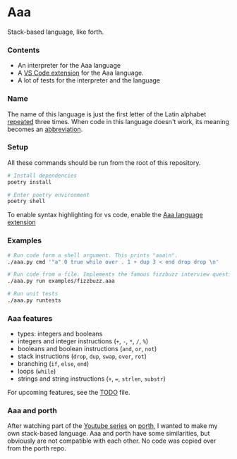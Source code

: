 # Aaa
Stack-based language, like forth.

### Contents
* An interpreter for the Aaa language
* A [VS Code extension](./aaa-vscode-extension/README.md) for the Aaa language.
* A lot of tests for the interpreter and the language

### Name
The name of this language is just the first letter of the Latin alphabet [repeated](#Examples) three times. When code in this language doesn't work, its meaning becomes an [abbreviation](https://en.uncyclopedia.co/wiki/AAAAAAAAA!).

### Setup
All these commands should be run from the root of this repository.

```sh
# Install dependencies
poetry install

# Enter poetry environment
poetry shell
```

To enable syntax highlighting for vs code, enable the [Aaa language extension](./aaa-vscode-extension/README.md)


### Examples
```sh
# Run code form a shell argument. This prints "aaa\n".
./aaa.py cmd '"a" 0 true while over . 1 + dup 3 < end drop drop \n'

# Run code from a file. Implements the famous fizzbuzz interview question.
./aaa.py run examples/fizzbuzz.aaa

# Run unit tests
./aaa.py runtests
```

### Aaa features
- types: integers and booleans
- integers and integer instructions (`+`, `-`, `*`, `/`, `%`)
- booleans and boolean instructions (`and`, `or`, `not`)
- stack instructions (`drop`, `dup`, `swap`, `over`, `rot`)
- branching (`if`, `else`, `end`)
- loops (`while`)
- strings and string instructions (`+`, `=`, `strlen`, `substr`)

For upcoming features, see the [TODO](./TODO.md) file.

### Aaa and porth
After watching part of the [Youtube series](https://www.youtube.com/playlist?list=PLpM-Dvs8t0VbMZA7wW9aR3EtBqe2kinu4) on [porth](https://gitlab.com/tsoding/porth), I wanted to make my own stack-based language. Aaa and porth have some similarities, but obviously are not compatible with each other. No code was copied over from the porth repo.
